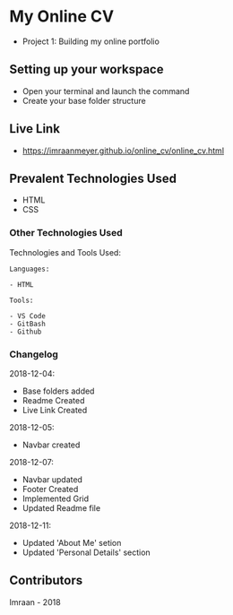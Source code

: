 # My Online CV
- Project 1: Building my online portfolio

## Setting up your workspace

- Open your terminal and launch the command
- Create your base folder structure

## Live Link

- https://imraanmeyer.github.io/online_cv/online_cv.html

## Prevalent Technologies Used

 - HTML
 - CSS


### Other Technologies Used

Technologies and Tools Used:

```
Languages:

- HTML

```
```
Tools:

- VS Code
- GitBash
- Github

```

### Changelog

2018-12-04:
- Base folders added
- Readme Created
- Live Link Created

2018-12-05:
- Navbar created

2018-12-07:
- Navbar updated
- Footer Created
- Implemented Grid
- Updated Readme file

2018-12-11:
- Updated 'About Me' setion
- Updated 'Personal Details' section

## Contributors

Imraan - 2018
